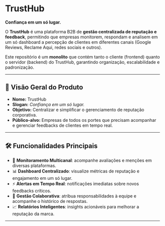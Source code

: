 # TrustHub

**Confiança em um só lugar.**

O **TrustHub** é uma plataforma B2B de **gestão centralizada de reputação e feedback**, permitindo que empresas monitorem, respondam e analisem em um só dashboard a percepção de clientes em diferentes canais (Google Reviews, Reclame Aqui, redes sociais e outros).

Este repositório é um **monolito** que contém tanto o cliente (frontend) quanto o servidor (backend) do TrustHub, garantindo organização, escalabilidade e padronização.

---

## 🚀 Visão Geral do Produto

- **Nome:** TrustHub
- **Slogan:** _Confiança em um só lugar._
- **Objetivo:** Centralizar e simplificar o gerenciamento de reputação corporativa.
- **Público-alvo:** Empresas de todos os portes que precisam acompanhar e gerenciar feedbacks de clientes em tempo real.

---

## 🛠️ Funcionalidades Principais

- 🔎 **Monitoramento Multicanal**: acompanhe avaliações e menções em diversas plataformas.
- 📊 **Dashboard Centralizado**: visualize métricas de reputação e engajamento em um só lugar.
- ⚡ **Alertas em Tempo Real**: notificações imediatas sobre novos feedbacks críticos.
- 🤝 **Gestão Colaborativa**: atribua responsabilidades à equipe e acompanhe o histórico de respostas.
- 📈 **Relatórios Inteligentes**: insights acionáveis para melhorar a reputação da marca.

---
